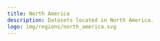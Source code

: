 ```yaml
---
title: North America
description: Datasets located in North America.
logo: img/regions/north_america.svg
---
```

